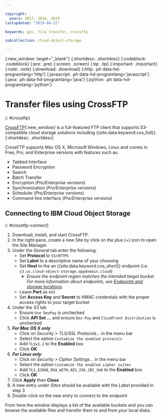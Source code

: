 ```yaml
---

copyright:
  years: 2017, 2018, 2019
lastupdated: "2019-08-22"

keywords: gui, file transfer, crossftp

subcollection: cloud-object-storage

---
```

{:new_window: target="_blank"}
{:shortdesc: .shortdesc}
{:codeblock: .codeblock}
{:pre: .pre}
{:screen: .screen}
{:tip: .tip}
{:important: .important}
{:note: .note}
{:download: .download} 
{:http: .ph data-hd-programlang='http'} 
{:javascript: .ph data-hd-programlang='javascript'} 
{:java: .ph data-hd-programlang='java'} 
{:python: .ph data-hd-programlang='python'}


# Transfer files using CrossFTP
{: #crossftp}

[CrossFTP](http://www.crossftp.com/){:new_window} is a full-featured FTP client that supports S3-compatible cloud storage solutions including {{site.data.keyword.cos_full}}. 
{:shortdesc: .shortdesc}

CrossFTP supports Mac OS X, Microsoft Windows, Linux and comes in Free, Pro, and Enterprise versions with features such as:

* Tabbed Interface
* Password Encryption
* Search
* Batch Transfer
* Encryption (*Pro/Enterprise versions*)
* Synchronization (*Pro/Enterprise versions*)
* Scheduler (*Pro/Enterprise versions*)
* Command-line interface (*Pro/Enterprise versions*)

## Connecting to IBM Cloud Object Storage
{: #crossftp-connect}

1. Download, install, and start CrossFTP.
2. In the right-pane, create a new Site by click on the plus (+) icon to open the Site Manager.
3. Under the *General* tab enter the following:
    * Set **Protocol** to `S3/HTTPS`
    * Set **Label** to a descriptive name of your choosing
    * Set **Host** to the an {{site.data.keyword.cos_short}} endpoint (i.e. `s3.us.cloud-object-storage.appdomain.cloud`)
        * *Ensure the endpoint region matches the intended target bucket. For more information about endpoints, see [Endpoints and storage locations](/docs/services/cloud-object-storage?topic=cloud-object-storage-endpoints#endpoints).*
    * Leave **Port** as `443`
    * Set **Access Key** and **Secret** to HMAC credentials with the proper access rights to your target bucket
4. Under the *S3* tab
    * Ensure `Use DevPay` is unchecked
    * Click **API Set ...** and ensure `Dev Pay` and `CloudFront Distribution` is unchecked
5. ***For Mac OS X only***
    * Click on *Security > TLS/SSL Protocols...* in the menu bar
    * Select the option `Customize the enabled protocols`
    * Add `TLSv1.2` to the **Enabled** box
    * Click **OK**
6. ***For Linux only***
    * Click on *Security > Cipher Settings...* in the menu bar
    * Select the option `Customize the enabled cipher suites`
    * Add `TLS_ECDHE_RSA_WITH_AES_256_CBC_SHA` to the **Enabled** box
    * Click **OK**
7. Click **Apply** then **Close**
8. A new entry under *Sites* should be available with the *Label* provided in step 3
9. Double-click on the new entry to connect to the endpoint

From here the window displays a list of the available buckets and you can browse the available files and transfer them to and from your local disks.
